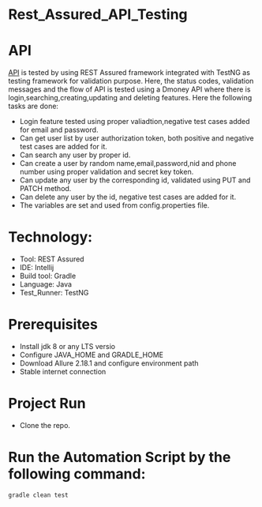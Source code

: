 # Rest_Assured_API_Testing
# API
[API](http://dmoney.professionaltrainingbd.com)
is tested by using REST Assured framework integrated with TestNG as testing framework for validation purpose. Here, the status codes, validation messages and the flow of API is tested using a Dmoney API where there is login,searching,creating,updating and deleting features.
Here the following tasks are done:
- Login feature tested using proper valiadtion,negative test cases added for email and password.
- Can get user list by user authorization token, both positive and negative test cases are added for it.
- Can search any user by proper id.
- Can create a user by random name,email,password,nid and phone number using proper validation and secret key token.
- Can update any user by the corresponding id, validated using PUT and PATCH method.
- Can delete any user by the id, negative test cases are added for it.
- The variables are set and used from config.properties file.
# Technology: </br>
- Tool: REST Assured
- IDE: Intellij
- Build tool: Gradle
- Language: Java
- Test_Runner: TestNG

# Prerequisites</br>
- Install jdk 8 or any LTS versio
- Configure JAVA_HOME and GRADLE_HOME
- Download Allure 2.18.1 and configure environment path
- Stable internet connection

# Project Run
- Clone the repo.

# Run the Automation Script by the following command:
 ```
 gradle clean test 
 ```
